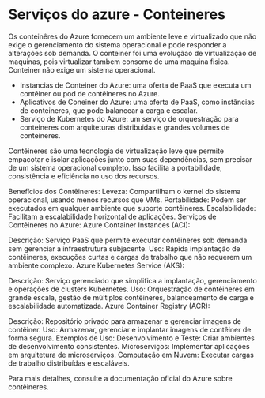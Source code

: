 # Serviços do azure - Conteineres
  Os conteinêres do Azure fornecem um ambiente leve e virtualizado que não exige o gerenciamento do sistema operacional e pode responder a alterações sob demanda.
  O conteiner foi uma evoluçãao de virtualização de maquinas, pois virtualizar tambem consome de uma maquina fisica. Conteiner não exige um sistema operacional. 

  - Instancias de Conteiner do Azure: uma oferta de PaaS que executa um contêiner ou pod de contêineres no Azure.
  - Aplicativos de Coneiner do Azure: uma oferta de PaaS, como instâncias de conteineres, que pode balancear a carga e escalar.
  - Serviço de Kubernetes do Azure: um serviço de orquestração para conteineres com arquiteturas distribuidas e grandes volumes de conteineres.

Contêineres são uma tecnologia de virtualização leve que permite empacotar e isolar aplicações junto com suas dependências, sem precisar de um sistema operacional completo. Isso facilita a portabilidade, consistência e eficiência no uso dos recursos.

Benefícios dos Contêineres:
Leveza: Compartilham o kernel do sistema operacional, usando menos recursos que VMs.
Portabilidade: Podem ser executados em qualquer ambiente que suporte contêineres.
Escalabilidade: Facilitam a escalabilidade horizontal de aplicações.
Serviços de Contêineres no Azure:
Azure Container Instances (ACI):

Descrição: Serviço PaaS que permite executar contêineres sob demanda sem gerenciar a infraestrutura subjacente.
Uso: Rápida implantação de contêineres, execuções curtas e cargas de trabalho que não requerem um ambiente complexo.
Azure Kubernetes Service (AKS):

Descrição: Serviço gerenciado que simplifica a implantação, gerenciamento e operações de clusters Kubernetes.
Uso: Orquestração de contêineres em grande escala, gestão de múltiplos contêineres, balanceamento de carga e escalabilidade automatizada.
Azure Container Registry (ACR):

Descrição: Repositório privado para armazenar e gerenciar imagens de contêiner.
Uso: Armazenar, gerenciar e implantar imagens de contêiner de forma segura.
Exemplos de Uso:
Desenvolvimento e Teste: Criar ambientes de desenvolvimento consistentes.
Microserviços: Implementar aplicações em arquitetura de microserviços.
Computação em Nuvem: Executar cargas de trabalho distribuídas e escaláveis.

Para mais detalhes, consulte a documentação oficial do Azure sobre contêineres.
  
  
